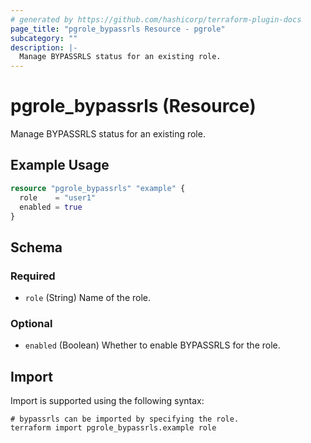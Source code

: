 ```yaml
---
# generated by https://github.com/hashicorp/terraform-plugin-docs
page_title: "pgrole_bypassrls Resource - pgrole"
subcategory: ""
description: |-
  Manage BYPASSRLS status for an existing role.
---
```


# pgrole_bypassrls (Resource)

Manage BYPASSRLS status for an existing role.

## Example Usage

```terraform
resource "pgrole_bypassrls" "example" {
  role    = "user1"
  enabled = true
}
```

<!-- schema generated by tfplugindocs -->
## Schema

### Required

- `role` (String) Name of the role.

### Optional

- `enabled` (Boolean) Whether to enable BYPASSRLS for the role.

## Import

Import is supported using the following syntax:

```shell
# bypassrls can be imported by specifying the role.
terraform import pgrole_bypassrls.example role
```
